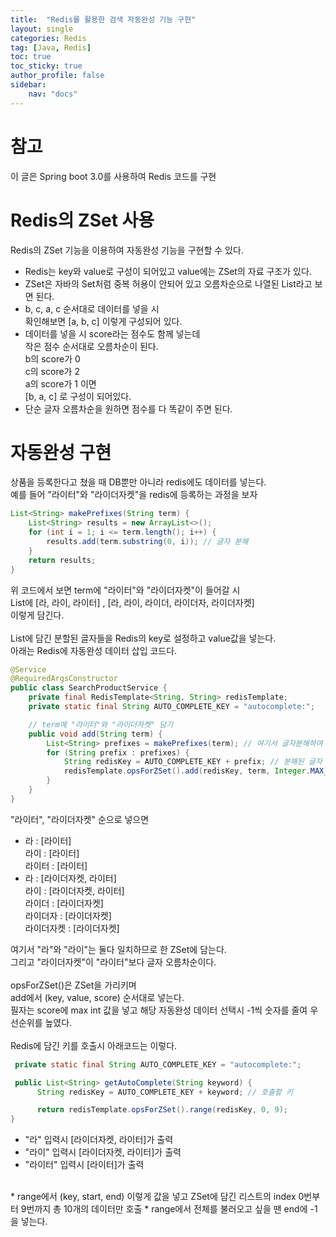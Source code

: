 ```yaml
---
title:  "Redis를 활용한 검색 자동완성 기능 구현"
layout: single
categories: Redis
tag: [Java, Redis]
toc: true
toc_sticky: true
author_profile: false
sidebar:
    nav: "docs"
---
```

# 참고
이 글은 Spring boot 3.0를 사용하여 Redis 코드를 구현

# Redis의 ZSet 사용
Redis의 ZSet 기능을 이용하여 자동완성 기능을 구현할 수 있다.  
* Redis는 key와 value로 구성이 되어있고 value에는 ZSet의 자료 구조가 있다.  
* ZSet은 자바의 Set처럼 중복 허용이 안되어 있고 오름차순으로 나열된 List라고 보면 된다.  
* b, c, a, c 순서대로 데이터를 넣을 시  
  확인해보면 [a, b, c] 이렇게 구성되어 있다.  
* 데이터를 넣을 시 score라는 점수도 함께 넣는데  
  작은 점수 순서대로 오름차순이 된다.  
  b의 score가 0  
  c의 score가 2  
  a의 score가 1 이면  
  [b, a, c] 로 구성이 되어있다.  
* 단순 글자 오름차순을 원하면 점수를 다 똑같이 주면 된다.  

# 자동완성 구현
상품을 등록한다고 쳤을 때 DB뿐만 아니라 redis에도 데이터를 넣는다.  
예를 들어 "라이터"와 "라이더자켓"을 redis에 등록하는 과정을 보자  
```java
List<String> makePrefixes(String term) {
    List<String> results = new ArrayList<>();
    for (int i = 1; i <= term.length(); i++) {
        results.add(term.substring(0, i)); // 글자 분해
    }
    return results;
}
```
위 코드에서 보면 term에 "라이터"와 "라이더자켓"이 들어갈 시  
List에 [라, 라이, 라이터] , [라, 라이, 라이더, 라이더자, 라이더자켓]  
이렇게 담긴다.  
<br>
List에 담긴 분할된 글자들을 Redis의 key로 설정하고 value값을 넣는다.  
아래는 Redis에 자동완성 데이터 삽입 코드다.  
```java
@Service
@RequiredArgsConstructor
public class SearchProductService {
    private final RedisTemplate<String, String> redisTemplate;
    private static final String AUTO_COMPLETE_KEY = "autocomplete:";

    // term에 "라이터"와 "라이더자켓" 담기
    public void add(String term) {
        List<String> prefixes = makePrefixes(term); // 여기서 글자분해하여 List에 담기
        for (String prefix : prefixes) {
            String redisKey = AUTO_COMPLETE_KEY + prefix; // 분해된 글자 key로 설정
            redisTemplate.opsForZSet().add(redisKey, term, Integer.MAX_VALUE);
        }
    }
}
```
"라이터", "라이더자켓" 순으로 넣으면
* 라 : [라이터]  
  라이 : [라이터]  
  라이터 : [라이터]  
* 라 : [라이더자켓, 라이터]  
  라이 : [라이더자켓, 라이터]  
  라이더 : [라이더자켓]  
  라이더자 : [라이더자켓]  
  라이더자켓 : [라이더자켓]  

여기서 "라"와 "라이"는 둘다 일치하므로 한 ZSet에 담는다.  
그리고 "라이더자켓"이 "라이터"보다 글자 오름차순이다.  
<br>
opsForZSet()은 ZSet을 가리키며  
add에서 (key, value, score) 순서대로 넣는다.  
필자는 score에 max int 값을 넣고 해당 자동완성 데이터 선택시 -1씩 숫자를 줄여 우선순위를 높였다.  
<br>
Redis에 담긴 키를 호출시 아래코드는 이렇다.  
```java
 private static final String AUTO_COMPLETE_KEY = "autocomplete:";

 public List<String> getAutoComplete(String keyword) {
      String redisKey = AUTO_COMPLETE_KEY + keyword; // 호출할 키

      return redisTemplate.opsForZSet().range(redisKey, 0, 9);
}
```
* "라" 입력시 [라이더자켓, 라이터]가 출력  
* "라이" 입력시 [라이더자켓, 라이터]가 출력  
* "라이터" 입력시 [라이터]가 출력  
<br>
* range에서 (key, start, end) 이렇게 값을 넣고  
  ZSet에 담긴 리스트의 index 0번부터 9번까지 총 10개의 데이터만 호출  
* range에서 전체를 불러오고 싶을 땐 end에 -1을 넣는다. 

